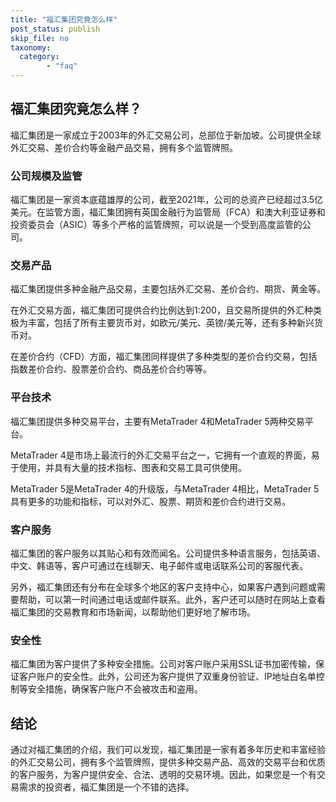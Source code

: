 ```yaml
---
title: "福汇集团究竟怎么样"
post_status: publish
skip_file: no
taxonomy:
  category:
        - "faq"
---
```


## 福汇集团究竟怎么样？

福汇集团是一家成立于2003年的外汇交易公司，总部位于新加坡。公司提供全球外汇交易、差价合约等金融产品交易，拥有多个监管牌照。

### 公司规模及监管

福汇集团是一家资本底蕴雄厚的公司，截至2021年，公司的总资产已经超过3.5亿美元。在监管方面，福汇集团拥有英国金融行为监管局（FCA）和澳大利亚证券和投资委员会（ASIC）等多个严格的监管牌照，可以说是一个受到高度监管的公司。

### 交易产品

福汇集团提供多种金融产品交易，主要包括外汇交易、差价合约、期货、黄金等。

在外汇交易方面，福汇集团可提供合约比例达到1:200，且交易所提供的外汇种类极为丰富，包括了所有主要货币对，如欧元/美元、英镑/美元等，还有多种新兴货币对。

在差价合约（CFD）方面，福汇集团同样提供了多种类型的差价合约交易，包括指数差价合约、股票差价合约、商品差价合约等等。

### 平台技术

福汇集团提供多种交易平台，主要有MetaTrader 4和MetaTrader 5两种交易平台。

MetaTrader 4是市场上最流行的外汇交易平台之一，它拥有一个直观的界面，易于使用，并具有大量的技术指标、图表和交易工具可供使用。

MetaTrader 5是MetaTrader 4的升级版，与MetaTrader 4相比，MetaTrader 5具有更多的功能和指标，可以对外汇、股票、期货和差价合约进行交易。

### 客户服务

福汇集团的客户服务以其贴心和有效而闻名。公司提供多种语言服务，包括英语、中文、韩语等，客户可通过在线聊天、电子邮件或电话联系公司的客服代表。

另外，福汇集团还有分布在全球多个地区的客户支持中心，如果客户遇到问题或需要帮助，可以第一时间通过电话或邮件联系。此外，客户还可以随时在网站上查看福汇集团的交易教育和市场新闻，以帮助他们更好地了解市场。

### 安全性

福汇集团为客户提供了多种安全措施。公司对客户账户采用SSL证书加密传输，保证客户账户的安全性。此外，公司还为客户提供了双重身份验证、IP地址白名单控制等安全措施，确保客户账户不会被攻击和盗用。

## 结论

通过对福汇集团的介绍，我们可以发现，福汇集团是一家有着多年历史和丰富经验的外汇交易公司，拥有多个监管牌照，提供多种交易产品、高效的交易平台和优质的客户服务，为客户提供安全、合法、透明的交易环境。因此，如果您是一个有交易需求的投资者，福汇集团是一个不错的选择。
